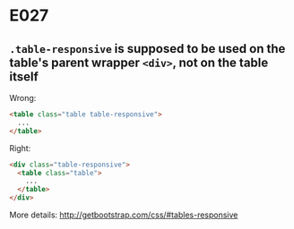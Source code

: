 # E027

## `.table-responsive` is supposed to be used on the table's parent wrapper `<div>`, not on the table itself

Wrong:
```html
<table class="table table-responsive">
  ...
</table>
```

Right:
```html
<div class="table-responsive">
  <table class="table">
    ...
  </table>
</div>
```

More details: http://getbootstrap.com/css/#tables-responsive